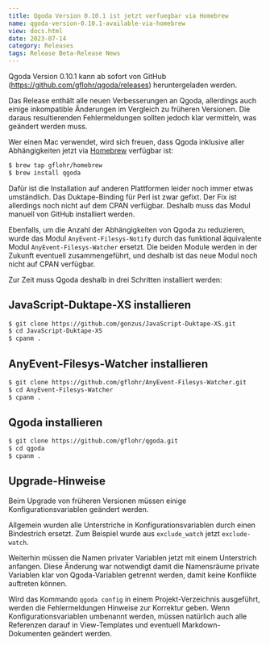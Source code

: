 ```yaml
---
title: Qgoda Version 0.10.1 ist jetzt verfuegbar via Homebrew
name: qgoda-version-0.10.1-available-via-homebrew
view: docs.html
date: 2023-07-14
category: Releases
tags: Release Beta-Release News
---
```


Qgoda Version 0.10.1 kann ab sofort von GitHub
(https://github.com/gflohr/qgoda/releases) heruntergeladen werden.

Das Release enthält alle neuen Verbesserungen an Qgoda, allerdings auch
einige inkompatible Änderungen im Vergleich zu früheren Versionen. Die
daraus resultierenden Fehlermeldungen sollten jedoch klar vermitteln, was
geändert werden muss.

Wer einen Mac verwendet, wird sich freuen, dass Qgoda inklusive aller
Abhängigkeiten jetzt via [Homebrew](https://brew.sh) verfügbar ist:

```sh
$ brew tap gflohr/homebrew
$ brew install qgoda
```

Dafür ist die Installation auf anderen Plattformen leider noch immer etwas
umständlich. Das Duktape-Binding für Perl ist zwar gefixt. Der Fix ist
allerdings noch nicht auf dem CPAN verfügbar. Deshalb muss das Modul manuell
von GitHub installiert werden.

Ebenfalls, um die Anzahl der Abhängigkeiten von Qgoda zu reduzieren, wurde
das Modul `AnyEvent-Filesys-Notify` durch das funktional äquivalente Modul
`AnyEvent-Filesys-Watcher` ersetzt. Die beiden Module werden in der Zukunft
eventuell zusammengeführt, und deshalb ist das neue Modul noch nicht auf
CPAN verfügbar.

Zur Zeit muss Qgoda deshalb in drei Schritten installiert werden:

## JavaScript-Duktape-XS installieren

```sh
$ git clone https://github.com/gonzus/JavaScript-Duktape-XS.git
$ cd JavaScript-Duktape-XS
$ cpanm .
```

## AnyEvent-Filesys-Watcher installieren

```sh
$ git clone https://github.com/gflohr/AnyEvent-Filesys-Watcher.git
$ cd AnyEvent-Filesys-Watcher
$ cpanm .
```

## Qgoda installieren

```sh
$ git clone https://github.com/gflohr/qgoda.git
$ cd qgoda
$ cpanm .
```

## Upgrade-Hinweise

Beim Upgrade von früheren Versionen müssen einige Konfigurationsvariablen
geändert werden.

Allgemein wurden alle Unterstriche in Konfigurationsvariablen durch einen
Bindestrich ersetzt. Zum Beispiel wurde aus `exclude_watch` jetzt
`exclude-watch`.

Weiterhin müssen die Namen privater Variablen jetzt mit einem Unterstrich
anfangen. Diese Änderung war notwendigt damit die Namensräume private Variablen
klar von Qgoda-Variablen getrennt werden, damit keine Konflikte auftreten
können.

Wird das Kommando `qgoda config` in einem Projekt-Verzeichnis ausgeführt,
werden die Fehlermeldungen Hinweise zur Korrektur geben. Wenn
Konfigurationsvariablen umbenannt werden, müssen natürlich auch alle
Referenzen darauf in View-Templates und eventuell Markdown-Dokumenten
geändert werden.
